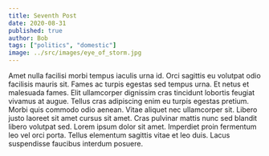 ```yaml
---
title: Seventh Post
date: 2020-08-31
published: true
author: Bob
tags: ["politics", "domestic"]
image: ../src/images/eye_of_storm.jpg
---
```


Amet nulla facilisi morbi tempus iaculis urna id. Orci sagittis eu volutpat odio facilisis mauris sit. Fames ac turpis egestas sed tempus urna. Et netus et malesuada fames. Elit ullamcorper dignissim cras tincidunt lobortis feugiat vivamus at augue. Tellus cras adipiscing enim eu turpis egestas pretium. Morbi quis commodo odio aenean. Vitae aliquet nec ullamcorper sit. Libero justo laoreet sit amet cursus sit amet. Cras pulvinar mattis nunc sed blandit libero volutpat sed. Lorem ipsum dolor sit amet. Imperdiet proin fermentum leo vel orci porta. Tellus elementum sagittis vitae et leo duis. Lacus suspendisse faucibus interdum posuere.
